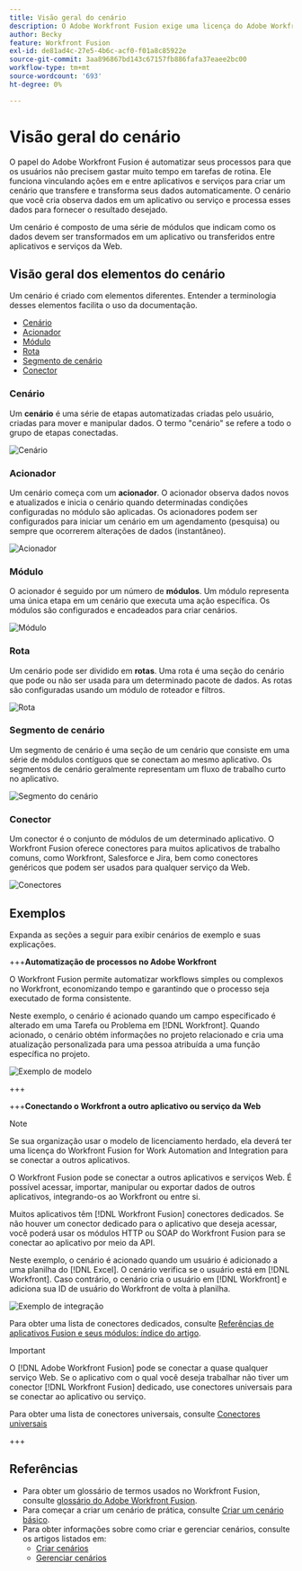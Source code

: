 ```yaml
---
title: Visão geral do cenário
description: O Adobe Workfront Fusion exige uma licença do Adobe Workfront Fusion, além de uma licença do Adobe Workfront.
author: Becky
feature: Workfront Fusion
exl-id: de81ad4c-27e5-4b6c-acf0-f01a8c85922e
source-git-commit: 3aa896867bd143c67157fb886fafa37eaee2bc00
workflow-type: tm+mt
source-wordcount: '693'
ht-degree: 0%

---
```


# Visão geral do cenário

O papel do Adobe Workfront Fusion é automatizar seus processos para que os usuários não precisem gastar muito tempo em tarefas de rotina. Ele funciona vinculando ações em e entre aplicativos e serviços para criar um cenário que transfere e transforma seus dados automaticamente. O cenário que você cria observa dados em um aplicativo ou serviço e processa esses dados para fornecer o resultado desejado.

Um cenário é composto de uma série de módulos que indicam como os dados devem ser transformados em um aplicativo ou transferidos entre aplicativos e serviços da Web.

## Visão geral dos elementos do cenário

Um cenário é criado com elementos diferentes. Entender a terminologia desses elementos facilita o uso da documentação.

* [Cenário](#scenario)
* [Acionador](#trigger)
* [Módulo](#module)
* [Rota](#route)
* [Segmento de cenário](#scenario-segment)
* [Conector](#connector)

### Cenário

Um **cenário** é uma série de etapas automatizadas criadas pelo usuário, criadas para mover e manipular dados. O termo &quot;cenário&quot; se refere a todo o grupo de etapas conectadas.

![Cenário](assets/entire-scenario-scenario.png)

### Acionador

Um cenário começa com um **acionador**. O acionador observa dados novos e atualizados e inicia o cenário quando determinadas condições configuradas no módulo são aplicadas. Os acionadores podem ser configurados para iniciar um cenário em um agendamento (pesquisa) ou sempre que ocorrerem alterações de dados (instantâneo).

![Acionador](assets/scenario-trigger.png)

### Módulo

O acionador é seguido por um número de **módulos**. Um módulo representa uma única etapa em um cenário que executa uma ação específica. Os módulos são configurados e encadeados para criar cenários.

![Módulo](assets/scenario-module.png)

### Rota

Um cenário pode ser dividido em **rotas**. Uma rota é uma seção do cenário que pode ou não ser usada para um determinado pacote de dados. As rotas são configuradas usando um módulo de roteador e filtros.

![Rota](assets/scenario-route.png)

### Segmento de cenário

Um segmento de cenário é uma seção de um cenário que consiste em uma série de módulos contíguos que se conectam ao mesmo aplicativo. Os segmentos de cenário geralmente representam um fluxo de trabalho curto no aplicativo.

![Segmento do cenário](assets/scenario-segment.png)

### Conector

Um conector é o conjunto de módulos de um determinado aplicativo. O Workfront Fusion oferece conectores para muitos aplicativos de trabalho comuns, como Workfront, Salesforce e Jira, bem como conectores genéricos que podem ser usados para qualquer serviço da Web.

![Conectores](assets/scenario-connectors.png)

## Exemplos

Expanda as seções a seguir para exibir cenários de exemplo e suas explicações.

+++**Automatização de processos no Adobe Workfront**

O Workfront Fusion permite automatizar workflows simples ou complexos no Workfront, economizando tempo e garantindo que o processo seja executado de forma consistente.

Neste exemplo, o cenário é acionado quando um campo especificado é alterado em uma Tarefa ou Problema em [!DNL Workfront]. Quando acionado, o cenário obtém informações no projeto relacionado e cria uma atualização personalizada para uma pessoa atribuída a uma função específica no projeto.

![Exemplo de modelo](assets/fusion-template-example.png)

+++

+++**Conectando o Workfront a outro aplicativo ou serviço da Web**

>[!NOTE]
>
>Se sua organização usar o modelo de licenciamento herdado, ela deverá ter uma licença do Workfront Fusion for Work Automation and Integration para se conectar a outros aplicativos.

O Workfront Fusion pode se conectar a outros aplicativos e serviços Web. É possível acessar, importar, manipular ou exportar dados de outros aplicativos, integrando-os ao Workfront ou entre si.

Muitos aplicativos têm [!DNL Workfront Fusion] conectores dedicados. Se não houver um conector dedicado para o aplicativo que deseja acessar, você poderá usar os módulos HTTP ou SOAP do Workfront Fusion para se conectar ao aplicativo por meio da API.

Neste exemplo, o cenário é acionado quando um usuário é adicionado a uma planilha do [!DNL Excel]. O cenário verifica se o usuário está em [!DNL Workfront]. Caso contrário, o cenário cria o usuário em [!DNL Workfront] e adiciona sua ID de usuário do Workfront de volta à planilha.

![Exemplo de integração](assets/fusion-integration-example.png)

Para obter uma lista de conectores dedicados, consulte [Referências de aplicativos Fusion e seus módulos: índice do artigo](/help/workfront-fusion/references/apps-and-modules/apps-and-modules-toc.md).


>[!IMPORTANT]
>
>O [!DNL Adobe Workfront Fusion] pode se conectar a quase qualquer serviço Web. Se o aplicativo com o qual você deseja trabalhar não tiver um conector [!DNL Workfront Fusion] dedicado, use conectores universais para se conectar ao aplicativo ou serviço.
>
>Para obter uma lista de conectores universais, consulte [Conectores universais](/help/workfront-fusion/references/apps-and-modules/apps-and-modules-toc.md#universal-connectors)

+++

## Referências

* Para obter um glossário de termos usados no Workfront Fusion, consulte [glossário do Adobe Workfront Fusion](/help/workfront-fusion/get-started-with-fusion/understand-fusion/fusion-glossary.md).
* Para começar a criar um cenário de prática, consulte [Criar um cenário básico](/help/workfront-fusion/build-practice-scenarios/create-basic-scenario.md).
* Para obter informações sobre como criar e gerenciar cenários, consulte os artigos listados em:
   * [Criar cenários](/help/workfront-fusion/create-scenarios/create-scenarios-toc.md)
   * [Gerenciar cenários](/help/workfront-fusion/manage-scenarios/manage-scenarios-toc.md)

